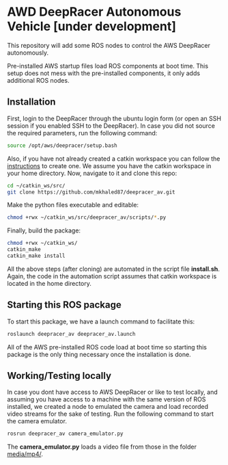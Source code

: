# AWD DeepRacer Autonomous Vehicle [under development]

This repository will add some ROS nodes to control the AWS DeepRacer autonomously.

Pre-installed AWS startup files load ROS components at boot time.  This setup does not mess with the pre-installed components, it only adds additional ROS nodes.  

## Installation

First, login to the DeepRacer through the ubuntu login form (or open an SSH session if you enabled SSH to the DeepRacer). In case you did not source the required parameters, run the following command:

```bash
source /opt/aws/deepracer/setup.bash
```

Also, if you have not already created a catkin workspace you can follow the [instructions](http://wiki.ros.org/catkin/Tutorials/create_a_workspace) to create one. We assume you have the catkin workspace in your home directory.
Now, navigate to it and clone this repo:

```bash
cd ~/catkin_ws/src/
git clone https://github.com/mkhaled87/deepracer_av.git
```

Make the python files executable and editable:

```bash
chmod +rwx ~/catkin_ws/src/deepracer_av/scripts/*.py
```

Finally, build the package:

```bash
chmod +rwx ~/catkin_ws/
catkin_make
catkin_make install
```

All the above steps (after cloning) are automated in the script file **install.sh**. Again, the code in the automation script assumes that catkin workspace is located in the home directory.

## Starting this ROS package

To start this package, we have a launch command to facilitate this:

```bash
roslaunch deepracer_av deepracer_av.launch
```

All of the AWS pre-installed ROS code load at boot time so starting this package is the only thing necessary once the installation is done.


## Working/Testing locally

In case you dont have access to AWS DeepRacer or like to test locally, and assuming you have access to a machine
with the same version of ROS installed, we created a node to emulated the camera and load recorded video streams
for the sake of testing. Run the following command to start the camera emulator.

```bash
rosrun deepracer_av camera_emulator.py
```

The **camera_emulator.py** loads a video file from those in the folder [media/mp4/](/media/mp4/).
